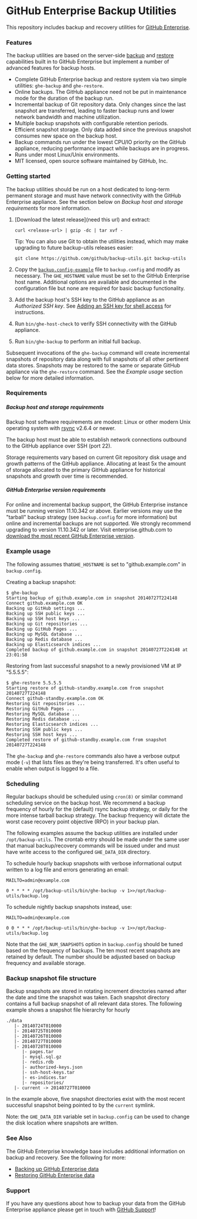 GitHub Enterprise Backup Utilities
==================================

This repository includes backup and recovery utilities for [GitHub Enterprise][1].

### Features

The backup utilities are based on the server-side [backup][8] and [restore][9]
capabilities built in to GitHub Enterprise but implement a number of advanced
features for backup hosts.

 - Complete GitHub Enterprise backup and restore system via two simple utilities:
   `ghe-backup` and `ghe-restore`.
 - Online backups. The GitHub appliance need not be put in maintenance
   mode for the duration of the backup run.
 - Incremental backup of Git repository data. Only changes since the last
   snapshot are transferred, leading to faster backup runs and lower network
   bandwidth and machine utilization.
 - Multiple backup snapshots with configurable retention periods.
 - Efficient snapshot storage. Only data added since the previous snapshot
   consumes new space on the backup host.
 - Backup commands run under the lowest CPU/IO priority on the GitHub appliance,
   reducing performance impact while backups are in progress.
 - Runs under most Linux/Unix environments.
 - MIT licensed, open source software maintained by GitHub, Inc.

### Getting started

The backup utilities should be run on a host dedicated to long-term permanent
storage and must have network connectivity with the GitHub Enterprise appliance.
See the section below on *Backup host and storage requirements* for more
information.

 1. [Download the latest release](need this url) and extract:

    `curl <release-url> | gzip -dc | tar xvf -`

    Tip: You can also use Git to obtain the utilities instead, which may make
    upgrading to future backup-utils releases easier:

    `git clone https://github.com/github/backup-utils.git backup-utils`

 2. Copy the [`backup.config-example`][2] file to `backup.config` and modify as
    necessary. The `GHE_HOSTNAME` value must be set to the GitHub Enterprise
    host name. Additional options are available and documented in the
    configuration file but none are required for basic backup functionality.

 3. Add the backup host's SSH key to the GitHub appliance as an *Authorized SSH
    key*. See [Adding an SSH key for shell access][3] for instructions.

 4. Run `bin/ghe-host-check` to verify SSH connectivity with the GitHub
    appliance.

 5. Run `bin/ghe-backup` to perform an initial full backup.

Subsequent invocations of the `ghe-backup` command will create incremental
snapshots of repository data along with full snapshots of all other pertinent
data stores. Snapshots may be restored to the same or separate GitHub appliance
via the `ghe-restore` command. See the *Example usage* section below for more
detailed information.

### Requirements

##### Backup host and storage requirements

Backup host software requirements are modest: Linux or other modern Unix
operating system with [rsync][4] v2.6.4 or newer.

The backup host must be able to establish network connections outbound to the
GitHub appliance over SSH (port 22).

Storage requirements vary based on current Git repository disk usage and growth
patterns of the GitHub appliance. Allocating at least 5x the amount of storage
allocated to the primary GitHub appliance for historical snapshots and growth
over time is recommended.

##### GitHub Enterprise version requirements

For online and incremental backup support, the GitHub Enterprise instance must
be running version 11.10.342 or above. Earlier versions may use the "tarball"
backup strategy (see `backup.config` for more information) but online and
incremental backups are not supported. We strongly recommend upgrading to
version 11.10.342 or later. Visit enterprise.github.com to [download the most
recent GitHub Enterprise version][5].

### Example usage


The following assumes that`GHE_HOSTNAME` is set to "github.example.com" in
`backup.config`.

Creating a backup snapshot:

    $ ghe-backup
    Starting backup of github.example.com in snapshot 20140727T224148
    Connect github.example.com OK
    Backing up GitHub settings ...
    Backing up SSH public keys ...
    Backing up SSH host keys ...
    Backing up Git repositories ...
    Backing up GitHub Pages ...
    Backing up MySQL database ...
    Backing up Redis database ...
    Backing up Elasticsearch indices ...
    Completed backup of github.example.com in snapshot 20140727T224148 at 23:01:58

Restoring from last successful snapshot to a newly provisioned VM at IP
"5.5.5.5":

    $ ghe-restore 5.5.5.5
    Starting restore of github-standby.example.com from snapshot 20140727T224148
    Connect github-standby.example.com OK
    Restoring Git repositories ...
    Restoring GitHub Pages ...
    Restoring MySQL database ...
    Restoring Redis database ...
    Restoring Elasticsearch indices ...
    Restoring SSH public keys ...
    Restoring SSH host keys ...
    Completed restore of github-standby.example.com from snapshot 20140727T224148

The `ghe-backup` and `ghe-restore` commands also have a verbose output mode
(`-v`) that lists files as they're being transferred. It's often useful to
enable when output is logged to a file.

### Scheduling

Regular backups should be scheduled using `cron(8)` or similar command
scheduling service on the backup host. We recommend a backup frequency of hourly
for the (default) rsync backup strategy, or daily for the more intense tarball
backup strategy. The backup frequency will dictate the worst case recovery
point objective (RPO) in your backup plan.

The following examples assume the backup utilities are installed under
`/opt/backup-utils`. The crontab entry should be made under the same user that
manual backup/recovery commands will be issued under and must have write access
to the configured `GHE_DATA_DIR` directory.

To schedule hourly backup snapshots with verbose informational output written to
a log file and errors generating an email:

    MAILTO=admin@example.com

    0 * * * * /opt/backup-utils/bin/ghe-backup -v 1>>/opt/backup-utils/backup.log

To schedule nightly backup snapshots instead, use:

    MAILTO=admin@example.com

    0 0 * * * /opt/backup-utils/bin/ghe-backup -v 1>>/opt/backup-utils/backup.log

Note that the `GHE_NUM_SNAPSHOTS` option in `backup.config` should be tuned
based on the frequency of backups. The ten most recent snapshots are retained by
default. The number should be adjusted based on backup frequency and available
storage.

### Backup snapshot file structure

Backup snapshots are stored in rotating increment directories named after the
date and time the snapshot was taken. Each snapshot directory contains a full
backup snapshot of all relevant data stores. The following example shows a
snapshot file hierarchy for hourly

    ./data
       |- 20140724T010000
       |- 20140725T010000
       |- 20140726T010000
       |- 20140727T010000
       |- 20140728T010000
          |- pages.tar
          |- mysql.sql.gz
          |- redis.rdb
          |- authorized-keys.json
          |- ssh-host-keys.tar
          |- es-indices.tar
          |- repositories/
       |- current -> 20140727T010000

In the example above, five snapshot directories exist with the most recent
successful snapshot being pointed to by the `current` symlink.

Note: the `GHE_DATA_DIR` variable set in `backup.config` can be used to change
the disk location where snapshots are written.

### See Also

The GitHub Enterprise knowledge base includes additional information on backup
and recovery. See the following for more:

 - [Backing up GitHub Enterprise data][8]
 - [Restoring GitHub Enterprise data][9]

### Support

If you have any questions about how to backup your data from the GitHub
Enterprise appliance please get in touch with [GitHub Support][7]!

[1]: https://enterprise.github.com
[2]: https://github.com/github/enterprise-backup-site/blob/master/backup.config-example
[3]: https://enterprise.github.com/help/articles/adding-an-ssh-key-for-shell-access
[4]: http://rsync.samba.org/
[5]: https://enterprise.github.com/download
[6]: https://enterprise.github.com/help/articles/upgrading-to-a-newer-release
[7]: https://enterprise.github.com/support/
[8]: https://enterprise.github.com/help/articles/backing-up-enterprise-data
[9]: https://enterprise.github.com/help/articles/restoring-enterprise-data
